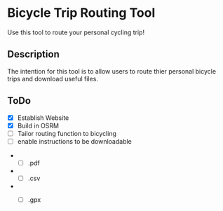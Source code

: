 

# Bicycle Trip Routing Tool

Use this tool to route your personal cycling trip! 



## Description 
 The intention for this tool is to allow users to route thier personal bicycle trips and download useful files. 
 
## ToDo
 
 * [x] Establish Website
 * [x] Build in OSRM
 * [ ] Tailor routing function to bicycling
 * [ ] enable instructions to be downloadable 
 - * [ ] .pdf
 - * [ ] .csv
 - * [ ] .gpx
  
  

